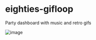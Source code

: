 # eighties-gifloop
Party dashboard with music and retro gifs

![image](blob:http://imgur.com/b06719bf-edad-437b-a8f0-f7b5a52210aa)
